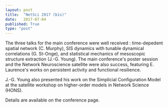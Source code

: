```yaml
---
layout: post
title:  "NetSci 2017 (bis)"
date:   2017-07-04
published: True
type: "post"
---
```


The three talks for the main conference were well received : time-depedent spatial network (C. Murphy), SIS dynamics with tunable dynamical correlations
(G. St-Onge), and statistical mechanics of mesoscopic structure extraction
(J.-G. Young). The main conference's poster session and the Network Neuroscience satellite were also success, featuring E. Laurence's works on persistent activity and functional resilience.


 J.-G. Young also presented his work on the Simplicial Configuration Model at the satellite workshop on higher-order models in Network Science (HONS).


 Details are available on the conference page.


